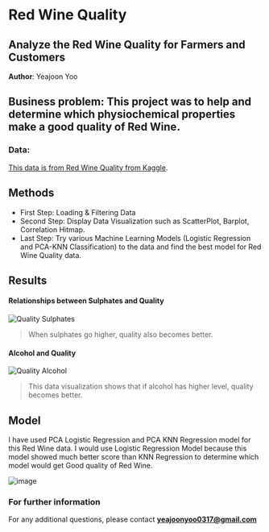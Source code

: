 # Red Wine Quality
## Analyze the Red Wine Quality for Farmers and Customers

**Author**: Yeajoon Yoo

## Business problem: This project was to help and determine which physiochemical properties make a good quality of Red Wine.

### Data:
[This data is from Red Wine Quality from Kaggle](https://www.kaggle.com/datasets/uciml/red-wine-quality-cortez-et-al-2009).


## Methods
- First Step: Loading & Filtering Data
- Second Step: Display Data Visualization such as ScatterPlot, Barplot, Correlation Hitmap.
- Last Step: Try various Machine Learning Models (Logistic Regression and PCA-KNN Classification) to the data and find the best model for Red Wine Quality data.

## Results

#### Relationships between Sulphates and Quality
![Quality Sulphates](https://user-images.githubusercontent.com/102710414/182231342-6797771c-78c6-4092-823e-eacc35dcbfc7.png)

>When sulphates go higher, quality also becomes better.

#### Alcohol and Quality

![Quality Alcohol](https://user-images.githubusercontent.com/102710414/182231577-f96e6d6c-78ef-433c-843b-88b5f88e0eb2.png)
>This data visualization shows that if alcohol has higher level, quality becomes better.

## Model

I have used PCA Logistic Regression and PCA KNN Regression model for this Red Wine data.
I would use Logistic Regression Model because this model showed much better score than KNN Regression to determine which model would get Good quality of Red Wine.

![image](https://user-images.githubusercontent.com/102710414/183805600-6454ceda-0ecf-46a4-a7ed-1db0751c7c91.png)

### For further information
For any additional questions, please contact **yeajoonyoo0317@gmail.com**
